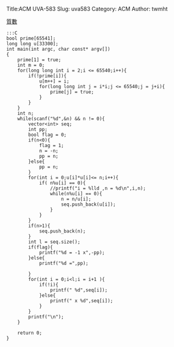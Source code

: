 Title:ACM UVA-583
Slug: uva583
Category: ACM
Author: twmht

[質數](http://luckycat.kshs.kh.edu.tw/homework/q583.htm)

    :::C
    bool prime[65541];
    long long u[33300];
    int main(int argc, char const* argv[])
    {
        prime[1] = true;
        int m = 0;
        for(long long int i = 2;i <= 65540;i++){
            if(!prime[i]){
                u[m++] = i;
                for(long long int j = i*i;j <= 65540;j = j+i){
                    prime[j] = true;
                }
            }
        }
        int n;
        while(scanf("%d",&n) && n != 0){
            vector<int> seq;
            int pp;
            bool flag = 0;
            if(n<0){
                flag = 1;
                n = -n;
                pp = n;
            }else{
                pp = n;
            }
            for(int i = 0;u[i]*u[i]<= n;i++){
                if( n%u[i] == 0){
                    //printf("i = %lld ,n = %d\n",i,n);
                    while(n%u[i] == 0){
                        n = n/u[i];
                        seq.push_back(u[i]);
                    }
                }
            }
            if(n>1){
                seq.push_back(n);
            }
            int l = seq.size();
            if(flag){
                printf("%d = -1 x",-pp);
            }else{
                printf("%d =",pp);

            }
            for(int i = 0;i<l;i = i+1 ){
                if(!i){
                    printf(" %d",seq[i]);
                }else{
                    printf(" x %d",seq[i]);
                }
            }
            printf("\n");
        }

        return 0;
    }

